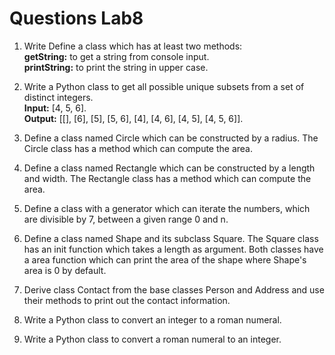 # Questions Lab8
1. Write Define a class which has at least two methods:  
**getString:** to get a string from console input.  
**printString:** to print the string in upper case.  

2. Write a Python class to get all possible unique subsets from a set of distinct integers.  
**Input:** [4, 5, 6].  
**Output:** [[], [6], [5], [5, 6], [4], [4, 6], [4, 5], [4, 5, 6]].  

3. Define a class named Circle which can be constructed by a radius. The Circle class has a method which can compute the area.

4. Define a class named Rectangle which can be constructed by a length and width. The Rectangle class has a method which can compute the area.

5. Define a class with a generator which can iterate the numbers, which are divisible by 7, between a given range 0 and n.

6. Define a class named Shape and its subclass Square. The Square class has an init function which takes a length as argument. Both classes have a area function which can print the area of the shape where Shape's area is 0 by default.

7. Derive class Contact from the base classes Person and Address and use their methods to print out the contact information.  

8. Write a Python class to convert an integer to a roman numeral. 

9. Write a Python class to convert a roman numeral to an integer.













